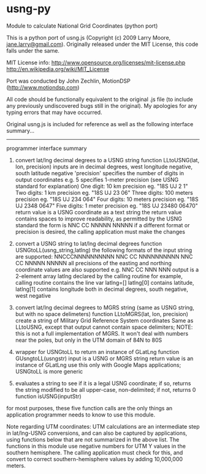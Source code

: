 # usng-py
Module to calculate National Grid Coordinates (python port)

This is a python port of usng.js (Copyright (c) 2009 Larry Moore, jane.larry@gmail.com). Originally released under the MIT License, this code falls under the same. 

MIT License info:
  http://www.opensource.org/licenses/mit-license.php 
  http://en.wikipedia.org/wiki/MIT_License

Port was conducted by John Zechlin, MotionDSP (http://www.motiondsp.com)

All code should be functionally equivalent to the original .js file (to include any previously undiscovered bugs still in the original). My apologies for any typing errors that may have occurred.  

Original usng.js is included for reference as well as the following interface summary...

*************************************************************************
programmer interface summary

1) convert lat/lng decimal degrees to a USNG string function LLtoUSNG(lat, lon, precision) inputs are in decimal degrees, west longitude negative, south latitude negative
   'precision' specifies the number of digits in output coordinates
         e.g. 5 specifies 1-meter precision (see USNG standard for explanation)
         One digit:    10 km precision      eg. "18S UJ 2 1"
         Two digits:   1 km precision       eg. "18S UJ 23 06"
         Three digits: 100 meters precision eg. "18S UJ 234 064"
         Four digits:  10 meters precision  eg. "18S UJ 2348 0647"
         Five digits:  1 meter precision    eg. "18S UJ 23480 06470"
    return value is a USNG coordinate as a text string
    the return value contains spaces to improve readability, as permitted by 
        the USNG standard
        the form is NNC CC NNNNN NNNNN
        if a different format or precision is desired, the calling application 
            must make the changes

2) convert a USNG string to lat/lng decimal degrees
 function USNGtoLL(usng_string,latlng)
    the following formats of the input string are supported:
        NNCCCNNNNNNNNNN
        NNC CC NNNNNNNNNN
        NNC CC NNNNN NNNNN
        all precisions of the easting and northing coordinate values are also supported
             e.g. NNC CC NNN NNN
    output is a 2-element array latlng declared by the calling routine
        for example, calling routine contains the line var latlng=[]
        latlng[0] contains latitude, latlng[1] contains longitude
           both in decimal degrees, south negative, west negative

3) convert lat/lng decimal degrees to MGRS string (same as USNG string, but with no space delimeters)
  function LLtoMGRS(lat, lon, precision)
   create a string of Military Grid Reference System coordinates
   Same as LLtoUSNG, except that output cannot contain space delimiters;
   NOTE: this is not a full implementation of MGRS.  It won't deal with numbers 
         near the poles, but only in the UTM domain of 84N to 80S

4) wrapper for USNGtoLL to return an instance of GLatLng 
 function GUsngtoLL(usngstr)
   input is a USNG or MGRS string
   return value is an instance of GLatLng 
   use this only with Google Maps applications; USNGtoLL is more generic

5) evaluates a string to see if it is a legal USNG coordinate; if so, returns the string modified to be all upper-case, non-delimited; if not, returns 0 function isUSNG(inputStr)

for most purposes, these five function calls are the only things an application programmer needs to know to use this module.

Note regarding UTM coordinates: UTM calculations are an intermediate step in lat/lng-USNG conversions, and can also be captured by applications, using functions below that are not summarized in the above list. The functions in this module use negative numbers for UTM Y values in the southern hemisphere. The calling application must check for this, and convert to correct southern-hemisphere values by adding 10,000,000 meters.

